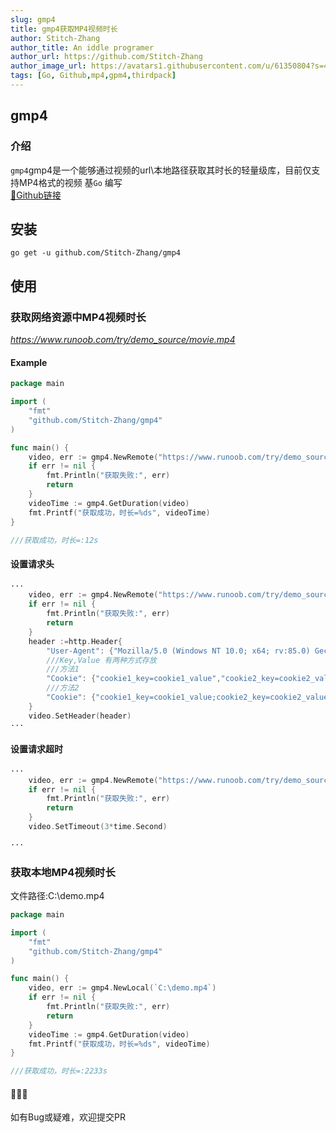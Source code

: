 ```yaml
---
slug: gmp4
title: gmp4获取MP4视频时长
author: Stitch-Zhang
author_title: An iddle programer
author_url: https://github.com/Stitch-Zhang
author_image_url: https://avatars1.githubusercontent.com/u/61350804?s=460&v=4
tags: [Go, Github,mp4,gpm4,thirdpack]
---
```

## gmp4
### 介绍
`gmp4`gmp4是一个能够通过视频的url\本地路径获取其时长的轻量级库，目前仅支持MP4格式的视频
基`Go` 编写<br/>
[👾Github链接](https://github.com/Stitch-Zhang/gmp4)
<!--truncate-->
## 安装
```
go get -u github.com/Stitch-Zhang/gmp4
```
## 使用
### 获取网络资源中MP4视频时长
*https://www.runoob.com/try/demo_source/movie.mp4*

#### Example
```go
package main

import (
	"fmt"
	"github.com/Stitch-Zhang/gmp4"
)

func main() {
	video, err := gmp4.NewRemote("https://www.runoob.com/try/demo_source/movie.mp4")
	if err != nil {
		fmt.Println("获取失败:", err)
		return
	}
	videoTime := gmp4.GetDuration(video)
	fmt.Printf("获取成功，时长=%ds", videoTime)
}

///获取成功，时长=:12s
```
#### 设置请求头
```go
···
    video, err := gmp4.NewRemote("https://www.runoob.com/try/demo_source/movie.mp4")
	if err != nil {
		fmt.Println("获取失败:", err)
		return
    }
    header :=http.Header{
	    "User-Agent": {"Mozilla/5.0 (Windows NT 10.0; x64; rv:85.0) Gecko/20100101 Firefox/85.0"},
		///Key,Value 有两种方式存放
		///方法1
		"Cookie": {"cookie1_key=cookie1_value","cookie2_key=cookie2_value"},
		///方法2
		"Cookie": {"cookie1_key=cookie1_value;cookie2_key=cookie2_value"}
	}
	video.SetHeader(header)
···
```
#### 设置请求超时
```go    
···
    video, err := gmp4.NewRemote("https://www.runoob.com/try/demo_source/movie.mp4")
	if err != nil {
		fmt.Println("获取失败:", err)
		return
    }
    video.SetTimeout(3*time.Second)

···
```
### 获取本地MP4视频时长
文件路径:C:\demo.mp4
```go
package main

import (
	"fmt"
	"github.com/Stitch-Zhang/gmp4"
)

func main() {
	video, err := gmp4.NewLocal(`C:\demo.mp4`)
	if err != nil {
		fmt.Println("获取失败:", err)
		return
	}
	videoTime := gmp4.GetDuration(video)
	fmt.Printf("获取成功，时长=%ds", videoTime)
}

///获取成功，时长=:2233s
```
#### 🎉🎉🎉
如有Bug或疑难，欢迎提交PR